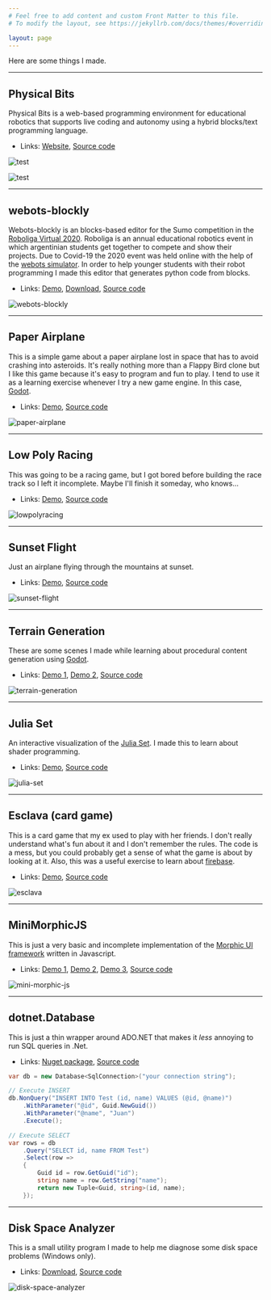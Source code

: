 ```yaml
---
# Feel free to add content and custom Front Matter to this file.
# To modify the layout, see https://jekyllrb.com/docs/themes/#overriding-theme-defaults

layout: page
---
```


Here are some things I made.

---
## Physical Bits

Physical Bits is a web-based programming environment for educational robotics that supports live coding and autonomy using a hybrid blocks/text programming language.

- Links: [Website](https://gira.github.io/PhysicalBits/), [Source code](https://github.com/GIRA/PhysicalBits)

![test](imgs/blocks-code.gif)

![test](imgs/liveness2.gif)

---
## webots-blockly

Webots-blockly is an blocks-based editor for the Sumo competition in the [Roboliga Virtual 2020](https://github.com/gzabala/RoboligaVirtual). Roboliga is an annual educational robotics event in which argentinian students get together to compete and show their projects. Due to Covid-19 the 2020 event was held online with the help of the [webots simulator](https://cyberbotics.com/). In order to help younger students with their robot programming I made this editor that generates python code from blocks.

- Links: [Demo](https://richom.github.io/webots-blockly/editor/), [Download](https://github.com/RichoM/webots-blockly/releases), [Source code](https://github.com/RichoM/webots-blockly)

![webots-blockly](imgs/webots-blockly.png)

---
## Paper Airplane

This is a simple game about a paper airplane lost in space that has to avoid crashing into asteroids. It's really nothing more than a Flappy Bird clone but I like this game because it's easy to program and fun to play. I tend to use it as a learning exercise whenever I try a new game engine. In this case, [Godot](https://godotengine.org/).

- Links: [Demo](https://richom.github.io/PaperAirplane/build/demo.html), [Source code](https://github.com/RichoM/PaperAirplane)

![paper-airplane](imgs/paper-airplane.png)

---
## Low Poly Racing

This was going to be a racing game, but I got bored before building the race track so I left it incomplete. Maybe I'll finish it someday, who knows...

- Links: [Demo](https://richom.github.io/LowPolyRacing/build/demo.html), [Source code](https://github.com/RichoM/LowPolyRacing)

![lowpolyracing](imgs/lowpolyracing.png)

---
## Sunset Flight

Just an airplane flying through the mountains at sunset.

- Links: [Demo](https://richom.github.io/SunsetFlight/build/demo.html), [Source code](https://github.com/RichoM/SunsetFlight)

![sunset-flight](imgs/sunset-flight.png)

---
## Terrain Generation

These are some scenes I made while learning about procedural content generation using [Godot](https://godotengine.org/).

- Links: [Demo 1](https://richom.github.io/TerrainGeneration/SimpleTerrain/build/demo.html), [Demo 2](https://richom.github.io/TerrainGeneration/InfiniteTerrain/build/demo.html), [Source code](https://github.com/RichoM/SunsetFlight)

![terrain-generation](imgs/terrain-generation.png)

---
## Julia Set

An interactive visualization of the [Julia Set](https://en.wikipedia.org/wiki/Julia_set). I made this to learn about shader programming.

- Links: [Demo](https://richom.github.io/JuliaSet/build/demo.html), [Source code](https://github.com/RichoM/JuliaSet)

![julia-set](imgs/julia-set.png)

---
## Esclava (card game)

This is a card game that my ex used to play with her friends. I don't really understand what's fun about it and I don't remember the rules. The code is a mess, but you could probably get a sense of what the game is about by looking at it. Also, this was a useful exercise to learn about [firebase](https://firebase.google.com/).

- Links: [Demo](https://richom.github.io/cards-game-js/esclava4.html), [Source code](https://github.com/RichoM/cards-game-js)

![esclava](imgs/esclava.png)

---
## MiniMorphicJS

This is just a very basic and incomplete implementation of the [Morphic UI framework](http://wiki.squeak.org/squeak/morphic) written in Javascript.

- Links: [Demo 1](http://richom.github.io/MiniMorphicJS/demo.html), [Demo 2](http://richom.github.io/MiniMorphicJS/cards.html), [Demo 3](http://richom.github.io/MiniMorphicJS/puzzle.html), [Source code](https://github.com/RichoM/MiniMorphicJS)

![mini-morphic-js](imgs/mini-morphic-js.png)

---
## dotnet.Database

This is just a thin wrapper around ADO.NET that makes it *less* annoying to run SQL queries in .Net.

- Links: [Nuget package](https://www.nuget.org/packages/RichoM.Database/), [Source code](https://github.com/RichoM/dotnet.Database)

```c#
var db = new Database<SqlConnection>("your connection string");

// Execute INSERT
db.NonQuery("INSERT INTO Test (id, name) VALUES (@id, @name)")
    .WithParameter("@id", Guid.NewGuid())
    .WithParameter("@name", "Juan")
    .Execute();

// Execute SELECT
var rows = db
    .Query("SELECT id, name FROM Test")
    .Select(row =>
    {
        Guid id = row.GetGuid("id");
        string name = row.GetString("name");
        return new Tuple<Guid, string>(id, name);
    });
```

---
## Disk Space Analyzer

This is a small utility program I made to help me diagnose some disk space problems (Windows only).

- Links: [Download](https://github.com/RichoM/DiskSpaceAnalyzer/releases), [Source code](https://github.com/RichoM/DiskSpaceAnalyzer)

![disk-space-analyzer](imgs/disk-space-analyzer.png)
